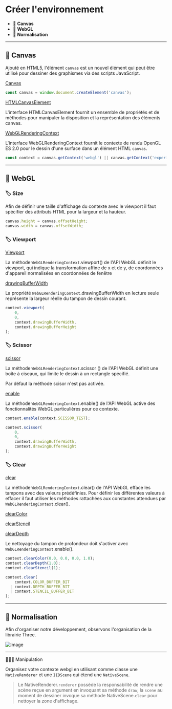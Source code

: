 # Créer l'environnement

*  🔖 **Canvas**
*  🔖 **WebGL**
*  🔖 **Normalisation**

___

## 📑 Canvas

Ajouté en HTML5, l'élément `canvas` est un nouvel élément qui peut être utilisé pour dessiner des graphismes via des scripts JavaScript.

[Canvas](https://developer.mozilla.org/fr/docs/Web/HTML/Canvas)

```js
const canvas = window.document.createElement('canvas');
```

[HTMLCanvasElement](https://developer.mozilla.org/fr/docs/Web/API/HTMLCanvasElement)

L'interface HTMLCanvasElement fournit un ensemble de propriétés et de méthodes pour manipuler la disposition et la représentation des éléments canvas.

[WebGLRenderingContext](https://developer.mozilla.org/fr/docs/Web/APIWebGLRenderingContext)

L'interface WebGLRenderingContext fournit le contexte de rendu OpenGL ES 2.0 pour le dessin d'une surface dans un élément HTML `canvas`.

```js
const context = canvas.getContext('webgl') || canvas.getContext('experimental-webgl');
```

___

## 📑 WebGL

### 🏷️ **Size**

Afin de définir une taille d'affichage du contexte avec le viewport il faut spécifier des attributs HTML pour la largeur et la hauteur.

```js
canvas.height = canvas.offsetHeight;
canvas.width = canvas.offsetWidth;
```

### 🏷️ **Viewport**

[Viewport](https://developer.mozilla.org/fr/docs/Web/API/WebGLRenderingContext/viewport)

La méthode `WebGLRenderingContext`.viewport() de l'API WebGL définit le viewport, qui indique la transformation affine de x et de y, de coordonnées d'appareil normalisées en coordonnées de fenêtre

[drawingBufferWidth](https://developer.mozilla.org/en-US/docs/Web/API/WebGLRenderingContext/drawingBufferWidth)

La propriété `WebGLRenderingContext`.drawingBufferWidth en lecture seule représente la largeur réelle du tampon de dessin courant.

```js
context.viewport(
    0,
    0,
    context.drawingBufferWidth,
    context.drawingBufferHeight
);
```

### 🏷️ **Scissor**

[scissor](https://developer.mozilla.org/en-US/docs/Web/API/WebGLRenderingContext/scissor)

La méthode `WebGLRenderingContext`.scissor () de l'API WebGL définit une boîte à ciseaux, qui limite le dessin à un rectangle spécifié.

Par défaut la méthode scisor n'est pas activée.

[enable](https://developer.mozilla.org/fr/docs/Web/API/WebGLRenderingContext/activer)

La méthode `WebGLRenderingContext`.enable() de l'API WebGL active des fonctionnalités WebGL particulières pour ce contexte.

```js
context.enable(context.SCISSOR_TEST);

context.scissor(
    0,
    0,
    context.drawingBufferWidth,
    context.drawingBufferHeight
);
```

### 🏷️ **Clear**

[clear](https://developer.mozilla.org/fr/docs/Web/API/WebGLRenderingContext/clear)

La méthode `WebGLRenderingContext`.clear() de l'API WebGL efface les tampons avec des valeurs prédéfinies. Pour définir les différentes valeurs à effacer il faut utiliser les méthodes rattachées aux constantes attendues par `WebGLRenderingContext`.clear().

[clearColor](https://developer.mozilla.org/fr/docs/Web/API/WebGLRenderingContext/clearColor)

[clearStencil](https://developer.mozilla.org/fr/docs/Web/API/WebGLRenderingContext/clearStencil)

[clearDepth](https://developer.mozilla.org/fr/docs/Web/API/WebGLRenderingContext/clearDepth)

Le nettoyage du tampon de profondeur doit s'activer avec `WebGLRenderingContext`.enable().

```js
context.clearColor(0.0, 0.0, 0.0, 1.0);
context.clearDepth(1.0);
context.clearStencil(1);
```

```js
context.clear(
    context.COLOR_BUFFER_BIT
  | context.DEPTH_BUFFER_BIT
  | context.STENCIL_BUFFER_BIT
);
```

___

## 📑 Normalisation

Afin d'organiser notre développement, observons l'organisation de la librairie Three.

![image](https://raw.githubusercontent.com/seeren-training/WebGL/master/wiki/resources/02/three.jpg)

___

👨🏻‍💻 Manipulation

Organisez votre contexte webgl en utilisant comme classe une `NativeRenderer` et une `IIDScene` qui étend une `NativeScene`.

> Le NativeRenderer.`renderer` possède la responsabilité de rendre une scène reçue en argument en invoquant sa méthode `draw`, la `scene` au moment de dessiner invoque sa méthode NativeScene.`clear` pour nettoyer la zone d'affichage.
